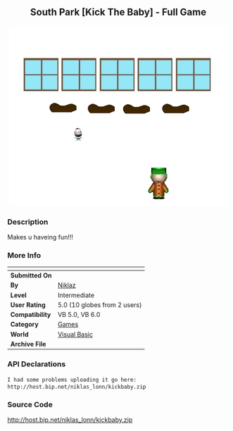 ﻿<div align="center">

## South Park \[Kick The Baby\] \- Full Game

<img src="PIC200082010327003.jpg">
</div>

### Description

Makes u haveing fun!!!
 
### More Info
 


<span>             |<span>
---                |---
**Submitted On**   |
**By**             |[Niklaz](https://github.com/Planet-Source-Code/PSCIndex/blob/master/ByAuthor/niklaz.md)
**Level**          |Intermediate
**User Rating**    |5.0 (10 globes from 2 users)
**Compatibility**  |VB 5\.0, VB 6\.0
**Category**       |[Games](https://github.com/Planet-Source-Code/PSCIndex/blob/master/ByCategory/games__1-38.md)
**World**          |[Visual Basic](https://github.com/Planet-Source-Code/PSCIndex/blob/master/ByWorld/visual-basic.md)
**Archive File**   |[](https://github.com/Planet-Source-Code/niklaz-south-park-kick-the-baby-full-game__1-10307/archive/master.zip)

### API Declarations

```
I had some problems uploading it go here:
http://host.bip.net/niklas_lonn/kickbaby.zip
```


### Source Code

http://host.bip.net/niklas_lonn/kickbaby.zip

